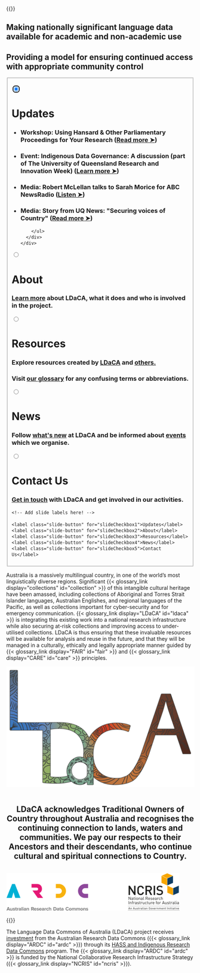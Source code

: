 ---
---

<br>
{{<raw>}}

<div class="center_heading">
  <h2>Making nationally significant language data available for academic and non-academic use</h2>
  <h2>Providing a model for ensuring continued access with appropriate community control</h2>
</div>

<div class="slideshow_div">
<fieldset class="slideshow">

  <!-- Slide 1 -->

<input class="radio_input" type="radio" id="slideCheckbox1" name="slide" checked autofocus></input>

  <div class="slide">
    <div class="slide__html">
      <!-- You can include HTML instead of a background image using .slide__html -->
    </div>
    <div>
      <div class="slide__content">
        <h1>Updates</h1>
        <h4></h4>
        <ul>
        <h3><li>Workshop: Using Hansard & Other Parliamentary Proceedings for Your Research (<a href = "./news/events/" target="_blank">Read more ➤</a>)</li></h3>
        <h3><li>Event: Indigenous Data Governance: A discussion (part of The University of Queensland Research and Innovation Week) (<a href = "./news/events/" target="_blank">Learn more ➤</a>)</li></h3>
        <h3><li>Media: Robert McLellan talks to Sarah Morice for ABC NewsRadio (<a href = "https://vimeo.com/998991692" target="_blank">Listen ➤</a>)</li></h3>
        <h3><li>Media: Story from UQ News: "Securing voices of Country" (<a href = "https://www.uq.edu.au/news/article/2024/08/securing-voices-of-country" target="_blank">Read more ➤</a>)</li></h3>
        
        </ul>
      </div>  
    </div>
  </div>

  <!-- Slide 2 -->

<input class="radio_input" type="radio" id="slideCheckbox2" name="slide"></input>

  <div class="slide">
    <!-- <a href="./about/"> -->
      <div class="slide__content">
        <h1>About</h1>
        <h3><a href="about/">Learn more</a> about LDaCA, what it does and who is involved in the project.</h3>
      </div> 
    <!-- </a> -->
  </div>

  <!-- Slide 3 -->

<input class="radio_input" type="radio" id="slideCheckbox3" name="slide"></input>

  <div class="slide">
      <div class="slide__content">
        <h1>Resources</h1>
        <h3>Explore resources created by <a href="./resources/ldaca-resources/">LDaCA</a> and <a href="./resources/general-resources/">others.</a></h3>
        <h3>Visit <a href="./resources/glossary/">our glossary</a> for any confusing terms or abbreviations. </a></h3>
      </div> 
  </div>

  <!-- Slide 4 -->

<input class="radio_input" type="radio" id="slideCheckbox4" name="slide"></input>

  <div class="slide">
    <div class="slide__content">
      <h1>News</h1>
      <h3>Follow <a href="./news/">what's new</a> at LDaCA</a> and be informed about <a href="./news/events/">events</a> which we organise.</h3>
    </div>
  </div>

  <!-- Slide 5 -->

<input class="radio_input" type="radio" id="slideCheckbox5" name="slide"></input>

  <div class="slide">
      <div class="slide__content">
        <h1>Contact Us</h1>
        <h3><a href="./contact/">Get in touch</a> with LDaCA and get involved in our activities.</h3>
      </div>
  </div>

  <!-- Add more slides here! -->

  <nav>
    
    <!-- Add slide labels here! -->
    
    <label class="slide-button" for="slideCheckbox1">Updates</label>
    <label class="slide-button" for="slideCheckbox2">About</label>
    <label class="slide-button" for="slideCheckbox3">Resources</label>
    <label class="slide-button" for="slideCheckbox4">News</label>
    <label class="slide-button" for="slideCheckbox5">Contact Us</label>
  </nav>
</fieldset>
</div>

<div class="flex_container">
  <p class="flex_item">
    Australia is a massively multilingual country, in one of the world’s most linguistically diverse regions. Significant {{< glossary_link display="collections" id="collection" >}} of this intangible cultural heritage have been amassed, including collections of Aboriginal and Torres Strait Islander languages, Australian Englishes, and regional languages of the Pacific, as well as collections important for cyber-security and for emergency communication. {{< glossary_link display="LDaCA" id="ldaca" >}} is integrating this existing work into a national research infrastructure while also securing at-risk collections and improving access to under-utilised collections. LDaCA is thus ensuring that these invaluable resources will be available for analysis and reuse in the future, and that they will be managed in a culturally, ethically and legally appropriate manner guided by {{< glossary_link display="FAIR" id="fair" >}} and {{< glossary_link display="CARE" id="care" >}} principles.
  </p>
  <img class="flex_item logo" src="logo.png" alt="LDaCA Logo">
</div>

<div style="text-align: center; padding: 3% 0%;"><h2>
LDaCA acknowledges Traditional Owners of Country throughout Australia and recognises the continuing connection to lands, waters and communities. We pay our respects to their Ancestors and their descendants, who continue cultural and spiritual connections to Country.</h2></div>

<img src="/AcknowledgeARDC.png" height="100" class="center_image" alt="ARDC Acknowledgement"/>

{{</raw>}}

The Language Data Commons of Australia (LDaCA) project receives [investment](https://doi.org/10.47486/HIR001)
from the Australian Research Data Commons ({{< glossary_link display="ARDC" id="ardc" >}}) through its [HASS and Indigenous Research Data Commons](https://ardc.edu.au/hass-and-indigenous-research-data-commons/) program. The {{< glossary_link display="ARDC" id="ardc" >}} is funded by the National Collaborative Research Infrastructure Strategy ({{< glossary_link display="NCRIS" id="ncris" >}}).
